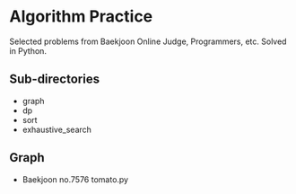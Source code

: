 # Algorithm Practice
Selected problems from Baekjoon Online Judge, Programmers, etc.
Solved in Python.

## Sub-directories
- graph
- dp
- sort
- exhaustive_search

## Graph
- Baekjoon no.7576 tomato.py